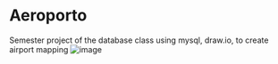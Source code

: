 # Aeroporto
Semester project of the database class using mysql, draw.io, to create airport mapping
![image](https://github.com/user-attachments/assets/6b4e31a4-8fc0-4ee3-ad6f-c7eec786ec65)
